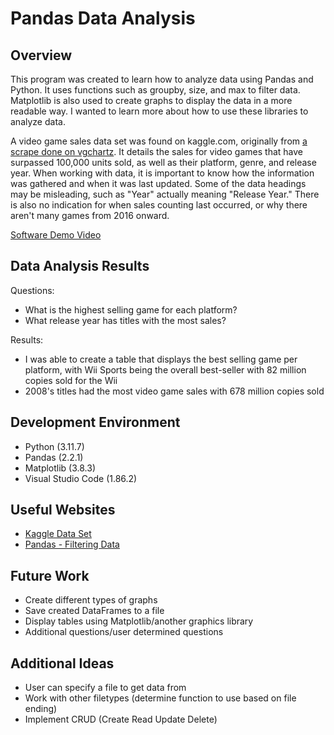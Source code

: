 # Pandas Data Analysis

## Overview
This program was created to learn how to analyze data using Pandas and Python. It uses functions such as groupby, size, and max to filter data. Matplotlib is also used to create graphs to display the data in a more readable way. I wanted to learn more about how to use these libraries to analyze data.

A video game sales data set was found on kaggle.com, originally from [a scrape done on vgchartz](https://zenodo.org/records/5898311#.Y9Y2K9JBwUE). It details the sales for video games that have surpassed 100,000 units sold, as well as their platform, genre, and release year. When working with data, it is important to know how the information was gathered and when it was last updated. Some of the data headings may be misleading, such as "Year" actually meaning "Release Year." There is also no indication for when sales counting last occurred, or why there aren't many games from 2016 onward.

[Software Demo Video](https://www.youtube.com/watch?v=-nfMkt2hjYc)

## Data Analysis Results
Questions:
* What is the highest selling game for each platform?
* What release year has titles with the most sales?

Results:
* I was able to create a table that displays the best selling game per platform, with Wii Sports being the overall best-seller with 82 million copies sold for the Wii
* 2008's titles had the most video game sales with 678 million copies sold

## Development Environment
* Python (3.11.7)
* Pandas (2.2.1)
* Matplotlib (3.8.3)
* Visual Studio Code (1.86.2)

## Useful Websites
* [Kaggle Data Set](https://www.kaggle.com/datasets/thedevastator/global-video-game-sales)
* [Pandas - Filtering Data](https://pandas.pydata.org/docs/getting_started/intro_tutorials/03_subset_data.html)

## Future Work
* Create different types of graphs
* Save created DataFrames to a file
* Display tables using Matplotlib/another graphics library
* Additional questions/user determined questions

## Additional Ideas
* User can specify a file to get data from
* Work with other filetypes (determine function to use based on file ending)
* Implement CRUD (Create Read Update Delete)
